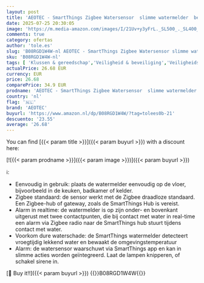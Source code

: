 ```yaml
---
layout: post
title: 'AEOTEC - SmartThings Zigbee Watersensor  slimme watermelder  betrouwbare alarmering bij waterlekkage  wateralarm'
date: 2025-07-25 20:30:05
image: 'https://m.media-amazon.com/images/I/21Uv+y3yFrL._SL500_._SL400_.jpg'
comments: true
category: ofertas
author: 'tole.es'
slug: 'B08RGD1W4W-nl AEOTEC - SmartThings Zigbee Watersensor slimme watermelder...'
sku: 'B08RGD1W4W-nl'
tags: [ 'Klussen & gereedschap','Veiligheid & beveiliging','Veiligheidssensoren & -detectoren','Waterdetectors','aeotec','🇳🇱', ]
actualPrice: 26.68 EUR
currency: EUR
price: 26.68
comparePrice: 34.9 EUR
prodname: 'AEOTEC - SmartThings Zigbee Watersensor  slimme watermelder  betrouwbare alarmering bij waterlekkage  wateralarm'
country: 'nl'
flag: '🇳🇱'
brand: 'AEOTEC'
buyurl: 'https://www.amazon.nl/dp/B08RGD1W4W/?tag=tolees0b-21'
descuento: '23.55'
average: '26.68'
---
```


You can find [{{< param title >}}]({{< param buyurl >}}) with a discount here:

[![{{< param prodname >}}]({{< param image >}})]({{< param buyurl >}})

ℹ️:

- Eenvoudig in gebruik: plaats de watermelder eenvoudig op de vloer, bijvoorbeeld in de keuken, badkamer of kelder.
- Zigbee standaard: de sensor werkt met de Zigbee draadloze standaard. Een Zigbee-hub of gateway, zoals de SmartThings Hub is vereist.
- Alarm in realtime: de watermelder is op zijn onder- en bovenkant uitgerust met twee contactpunten, die bij contact met water in real-time een alarm via Zigbee radio naar de SmartThings hub stuurt tijdens contact met water.
- Voorkom dure waterschade: de SmartThings watermelder detecteert vroegtijdig lekkend water en bewaakt de omgevingstemperatuur
- Alarm: de watersensor waarschuwt via SmartThings app en kan in slimme acties worden geïntegreerd. Laat de lampen knipperen, of schakel sirene in.

[🛒 Buy it!!]({{< param buyurl >}})
{{<world>}}B08RGD1W4W{{</world>}}
